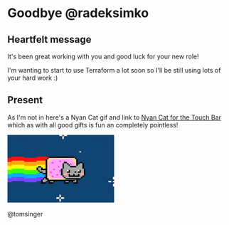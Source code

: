 # Goodbye @radeksimko

## Heartfelt message

It's been great working with you and good luck for your new role!

I'm wanting to start to use Terraform a lot soon so I'll be still using lots of your hard work :)

## Present

As I'm not in here's a Nyan Cat gif and link to [Nyan Cat for the Touch Bar](https://github.com/avatsaev/touchbar_nyancat) which as with all good gifts is fun an completely pointless!

![nyancat](nyancat.gif)

@tomsinger
